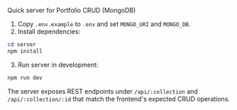 Quick server for Portfolio CRUD (MongoDB)

1. Copy `.env.example` to `.env` and set `MONGO_URI` and `MONGO_DB`.
2. Install dependencies:

```powershell
cd server
npm install
```

3. Run server in development:

```powershell
npm run dev
```

The server exposes REST endpoints under `/api/:collection` and `/api/:collection/:id` that match the frontend's expected CRUD operations.
